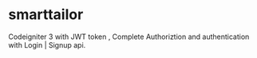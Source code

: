 ﻿# smarttailor
 Codeigniter 3 with JWT token , Complete Authoriztion and authentication with Login | Signup api.

